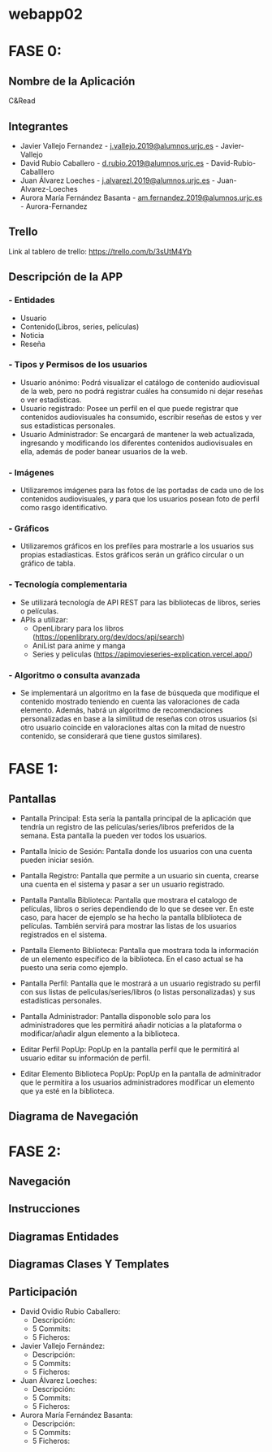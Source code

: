 # webapp02

# FASE 0:

## Nombre de la Aplicación
C&Read
## Integrantes
- Javier Vallejo Fernandez - j.vallejo.2019@alumnos.urjc.es - Javier-Vallejo
- David Rubio Caballero - d.rubio.2019@alumnos.urjc.es - David-Rubio-Caballlero
- Juan Álvarez Loeches - j.alvarezl.2019@alumnos.urjc.es - Juan-Alvarez-Loeches
- Aurora María Fernández Basanta - am.fernandez.2019@alumnos.urjc.es - Aurora-Fernandez
## Trello
Link al tablero de trello: https://trello.com/b/3sUtM4Yb
## Descripción de la APP
### - Entidades
* Usuario
* Contenido(Libros, series, películas)
* Noticia
* Reseña
### - Tipos y Permisos de los usuarios
* Usuario anónimo: Podrá visualizar el catálogo de contenido audiovisual de la web, pero no podrá registrar cuáles ha consumido ni dejar reseñas o ver estadísticas.
* Usuario registrado: Posee un perfil en el que puede registrar que contenidos audiovisuales ha consumido, escribir reseñas de estos y ver sus estadísticas personales.
* Usuario Administrador: Se encargará de mantener la web actualizada, ingresando y modificando los diferentes contenidos audiovisuales en ella, además de poder banear usuarios de la web.
### - Imágenes
* Utilizaremos imágenes para las fotos de las portadas de cada uno de los contenidos audiovisuales, y para que los usuarios posean foto de perfil como rasgo identificativo.
### - Gráficos
* Utilizaremos gráficos en los prefiles para mostrarle a los usuarios sus propias estadíasticas. Estos gráficos serán un gráfico circular o un gráfico de tabla. 
### - Tecnología complementaria
* Se utilizará tecnología de API REST para las bibliotecas de libros, series o películas.
* APIs a utilizar:
  * OpenLibrary para los libros (https://openlibrary.org/dev/docs/api/search)
  * AniList para anime y manga
  * Series y peliculas (https://apimovieseries-explication.vercel.app/)
### - Algoritmo o consulta avanzada
* Se implementará un algoritmo en la fase de búsqueda que modifique el contenido mostrado teniendo en cuenta las valoraciones de cada elemento. Además, habrá un algoritmo de recomendaciones personalizadas en base a la similitud de reseñas con otros usuarios (si otro usuario coincide en valoraciones altas con la mitad de nuestro contenido, se considerará que tiene gustos similares).


# FASE 1:

## Pantallas
- Pantalla Principal:
  Esta sería la pantalla principal de la aplicación que tendría un registro de las películas/series/libros preferidos de la semana. Esta pantalla la pueden ver todos los usuarios.
  
- Pantalla Inicio de Sesión:
  Pantalla donde los usuarios con una cuenta pueden iniciar sesión.
  
- Pantalla Registro:
  Pantalla que permite a un usuario sin cuenta, crearse una cuenta en el sistema y pasar a ser un usuario registrado.
  
- Pantalla Pantalla Biblioteca:
  Pantalla que mostrara el catalogo de películas, libros o series dependiendo de lo que se desee ver. En este caso, para hacer de ejemplo se ha hecho la pantalla bliblioteca de películas.
  También servirá para mostrar las listas de los usuarios registrados en el sistema.
  
- Pantalla Elemento Biblioteca:
  Pantalla que mostrara toda la información de un elemento específico de la biblioteca. En el caso actual se ha puesto una seria como ejemplo.
  
- Pantalla Perfil:
  Pantalla que le mostrará a un usuario registrado su perfil con sus listas de peliculas/series/libros (o listas personalizadas) y sus estadísticas personales.
  
- Pantalla Administrador:
  Pantalla disponoble solo para los administradores que les permitirá añadir noticias a la plataforma o modificar/añadir algun elemento a la biblioteca.
  
- Editar Perfil PopUp:
  PopUp en la pantalla perfil que le permitirá al usuario editar su información de perfil.
  
- Editar Elemento Biblioteca PopUp:
  PopUp en la pantalla de adminitrador que le permitira a los usuarios administradores modíficar un elemento que ya esté en la biblioteca.

## Diagrama de Navegación

# FASE 2:

## Navegación

## Instrucciones

## Diagramas Entidades

## Diagramas Clases Y Templates

## Participación
 - David Ovidio Rubio Caballero:
   - Descripción:
   - 5 Commits:
   - 5 Ficheros:
 - Javier Vallejo Fernández:
   - Descripción:
   - 5 Commits:
   - 5 Ficheros:
 - Juan Álvarez Loeches:
   - Descripción:
   - 5 Commits:
   - 5 Ficheros:
 - Aurora María Fernández Basanta:
   - Descripción:
   - 5 Commits:
   - 5 Ficheros:
